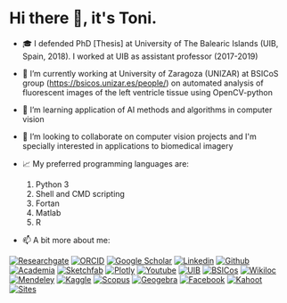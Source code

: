 # Hi there 👋, it's Toni.

- 🎓 I defended PhD [Thesis] at University of The Balearic Islands (UIB, Spain, 2018). I worked at UIB as assistant professor (2017-2019)
- 🔬 I’m currently working at University of Zaragoza (UNIZAR) at BSICoS group (https://bsicos.unizar.es/people/) on automated analysis of fluorescent images of the left ventricle tissue using OpenCV-python
- 📐 I’m learning application of AI methods and algorithms in computer vision
- 👯 I’m looking to collaborate on computer vision projects and I'm specially interested in applications to biomedical imagery
- 📈 My preferred programming languages are:

  1. Python 3
  2. Shell and CMD scripting
  3. Fortan
  4. Matlab
  5. R

<!-- Please don't remove this: Grab your social icons from https://github.com/carlsednaoui/gitsocial -->

<!-- display the social media buttons in your README -->
- 📫 A bit more about me:

[![Researchgate][1.1]][1]
[![ORCID][2.1]][2]
[![Google Scholar][3.1]][3]
[![Linkedin][4.1]][4]
[![Github][5.1]][5]
[![Academia][6.1]][6]
[![Sketchfab][7.1]][7]
[![Plotly][8.1]][8]
[![Youtube][9.1]][9]
[![UIB][10.1]][10]
[![BSICos][11.1]][11]
[![Wikiloc][12.1]][12]
[![Mendeley][13.1]][13]
[![Kaggle][14.1]][14]
[![Scopus][15.1]][15]
[![Geogebra][16.1]][16]
[![Facebook][17.1]][17]
[![Kahoot][18.1]][18]
[![Sites][19.1]][19]

<!-- links to social media icons -->
<!-- no need to change these -->

<!-- icons with padding -->

[1.1]: https://i.imgur.com/zMtL4Is.png
[2.1]: https://i.imgur.com/XHIFNZx.png
[3.1]: https://i.imgur.com/FYuboL3.png
[4.1]: https://68ef2f69c7787d4078ac-7864ae55ba174c40683f10ab811d9167.ssl.cf1.rackcdn.com/linkedin-icon_32x32.png
[5.1]: https://i.imgur.com/LwU3Hoc.png
[6.1]: https://i.imgur.com/Y8ieQb8.png
[7.1]: https://i.imgur.com/iO0zN7M.png
[8.1]: https://i.imgur.com/puAejxJ.png
[9.1]: https://68ef2f69c7787d4078ac-7864ae55ba174c40683f10ab811d9167.ssl.cf1.rackcdn.com/youtube-icon_32x32.png
[10.1]: https://i.imgur.com/evfWKKj.png
[11.1]: https://i.imgur.com/oxq6f8z.png
[12.1]: https://i.imgur.com/qD41dwm.png
[13.1]: https://i.imgur.com/3sAseRF.png
[14.1]: https://i.imgur.com/7aDp7MX.png
[15.1]: https://i.imgur.com/rHrl9N9.png
[16.1]: https://i.imgur.com/58DJv31.png
[17.1]: https://i.imgur.com/37gqxjZ.png
[18.1]: https://i.imgur.com/2vxwKxZ.png
[19.1]: https://i.imgur.com/WC6DLj2.jpg
[20.1]: Thesis
<!-- links to your social media accounts -->
<!-- update these accordingly -->


[1]: https://www.researchgate.net/profile/Antoni_Oliver
[2]: http://orcid.org/0000-0001-8571-2733
[3]: https://scholar.google.co.in/citations?user=zQGDAioAAAAJ&hl=es
[4]: http://linkedin.com/in/aoliverg/
[5]: http://www.github.com/tonibois
[6]: https://uib-es.academia.edu/ToniOliver
[7]: https://sketchfab.com/tonibois
[8]: https://chart-studio.plotly.com/~ToniBois
[9]: https://www.youtube.com/channel/UCwblk_p6j6e0Yi-J3czgFLw?view_as=subscriber
[10]: https://www.uib.eu/personal/ABjIwNTIzOA/ 
[11]: http://bsicos.unizar.es/antoni-oliver-gelabert/
[12]: https://es.wikiloc.com/wikiloc/user.do?id=1345462
[13]: https://www.mendeley.com/profiles/antoni-oliver1/
[14]: https://www.kaggle.com/tonibois
[15]: https://www.scopus.com/authid/detail.uri?authorId=56603709400
[16]: https://www.geogebra.org/u/toni.oliver87
[17]: https://www.facebook.com/toni.olivergelabert
[18]: https://create.kahoot.it/search?creator=toni_og&filter=1
[19]: https://sites.google.com/site/meteopina/: 
[20]: https://www.tdx.cat/handle/10803/462902
<!-- Please don't remove this: Grab your social icons from https://github.com/carlsednaoui/gitsocial -->


<!--
**tonibois/tonibois** is a ✨ _special_ ✨ repository because its `README.md` (this file) appears on your GitHub profile.
Here are some ideas to get you started: - 🔭 I’m currently working on Automated analysis of images from microscope using OPENCV python
- 🌱 I’m currently learning AI methods and algorithms
- 👯 I’m looking to collaborate on computer vision projects and I'm specially interested in applications to biomedical imagery
- 🤔 I’m looking for help with ...
- 💬 Ask me about ...
- 📫 How to reach me: ...
- 😄 Pronouns: ...
- ⚡ Fun fact: ...  emo::ji("face") -->

